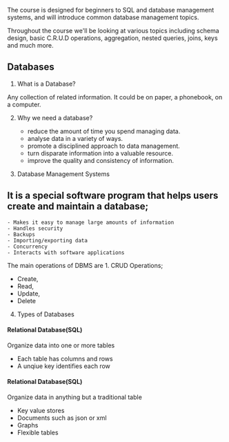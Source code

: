 The course is designed for beginners to SQL and database management systems, and will introduce common database management topics.

Throughout the course we'll be looking at various topics including schema design, basic C.R.U.D operations, aggregation, nested queries, joins, keys and much more.

## Databases
1. What is a Database?

Any collection of related information. It could be on paper, a phonebook, on a computer.

2. Why we need a database?
    - reduce the amount of time you spend managing data.
    - analyse data in a variety of ways.
    - promote a disciplined approach to data management.
    - turn disparate information into a valuable resource.
    - improve the quality and consistency of information.

3. Database Management Systems

It is a special software program that helps users create and maintain a database;
- 
    - Makes it easy to manage large amounts of information
    - Handles security
    - Backups
    - Importing/exporting data
    - Concurrency
    - Interacts with software applications

The main operations of DBMS are
    1. CRUD Operations; 
- Create, 
- Read, 
- Update, 
- Delete

4. Types of Databases
#### Relational Database(SQL)

Organize data into one or more tables
- Each table has columns and rows
- A unqiue key identifies each row

#### Relational Database(SQL)

Organize data in anything but a traditional table
- Key value stores
- Documents such as json or xml
- Graphs
- Flexible tables
